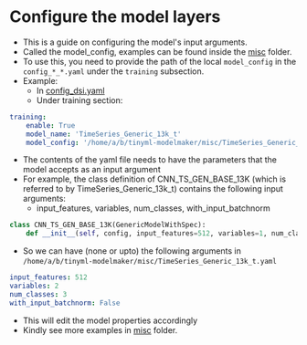 # Configure the model layers

* This is a guide on configuring the model's input arguments.
* Called the model_config, examples can be found inside the [misc](../misc) folder.
* To use this, you need to provide the path of the local `model_config` in the `config_*_*.yaml` under the `training` subsection.
* Example:
  * In [config_dsi.yaml](../examples/dc_arc_fault/config_dsi.yaml)
  * Under training section:
```yaml
training:
    enable: True
    model_name: 'TimeSeries_Generic_13k_t'
    model_config: '/home/a/b/tinyml-modelmaker/misc/TimeSeries_Generic_x_t.yaml'
```

* The contents of the yaml file needs to have the parameters that the model accepts as an input argument
* For example, the class definition of CNN_TS_GEN_BASE_13K (which is referred to by TimeSeries_Generic_13k_t) contains the following input arguments:
  * input_features, variables, num_classes, with_input_batchnorm 
```python
class CNN_TS_GEN_BASE_13K(GenericModelWithSpec):
    def __init__(self, config, input_features=512, variables=1, num_classes=2, with_input_batchnorm=True):
```

* So we can have (none or upto) the following arguments in `/home/a/b/tinyml-modelmaker/misc/TimeSeries_Generic_13k_t.yaml`
```yaml
input_features: 512
variables: 2
num_classes: 3
with_input_batchnorm: False
``` 

* This will edit the model properties accordingly
* Kindly see more examples in [misc](../misc) folder.
